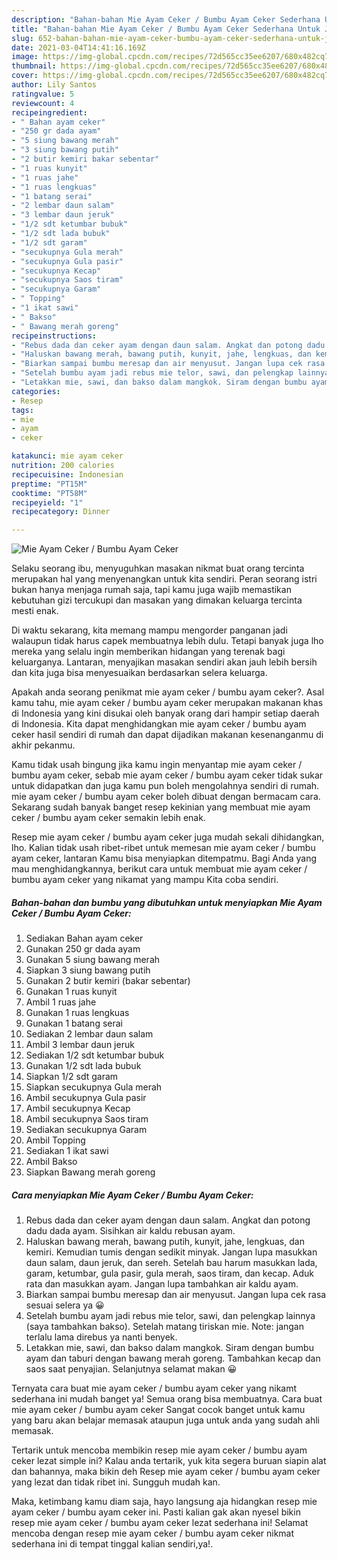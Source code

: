 ```yaml
---
description: "Bahan-bahan Mie Ayam Ceker / Bumbu Ayam Ceker Sederhana Untuk Jualan"
title: "Bahan-bahan Mie Ayam Ceker / Bumbu Ayam Ceker Sederhana Untuk Jualan"
slug: 652-bahan-bahan-mie-ayam-ceker-bumbu-ayam-ceker-sederhana-untuk-jualan
date: 2021-03-04T14:41:16.169Z
image: https://img-global.cpcdn.com/recipes/72d565cc35ee6207/680x482cq70/mie-ayam-ceker-bumbu-ayam-ceker-foto-resep-utama.jpg
thumbnail: https://img-global.cpcdn.com/recipes/72d565cc35ee6207/680x482cq70/mie-ayam-ceker-bumbu-ayam-ceker-foto-resep-utama.jpg
cover: https://img-global.cpcdn.com/recipes/72d565cc35ee6207/680x482cq70/mie-ayam-ceker-bumbu-ayam-ceker-foto-resep-utama.jpg
author: Lily Santos
ratingvalue: 5
reviewcount: 4
recipeingredient:
- " Bahan ayam ceker"
- "250 gr dada ayam"
- "5 siung bawang merah"
- "3 siung bawang putih"
- "2 butir kemiri bakar sebentar"
- "1 ruas kunyit"
- "1 ruas jahe"
- "1 ruas lengkuas"
- "1 batang serai"
- "2 lembar daun salam"
- "3 lembar daun jeruk"
- "1/2 sdt ketumbar bubuk"
- "1/2 sdt lada bubuk"
- "1/2 sdt garam"
- "secukupnya Gula merah"
- "secukupnya Gula pasir"
- "secukupnya Kecap"
- "secukupnya Saos tiram"
- "secukupnya Garam"
- " Topping"
- "1 ikat sawi"
- " Bakso"
- " Bawang merah goreng"
recipeinstructions:
- "Rebus dada dan ceker ayam dengan daun salam. Angkat dan potong dadu dada ayam. Sisihkan air kaldu rebusan ayam."
- "Haluskan bawang merah, bawang putih, kunyit, jahe, lengkuas, dan kemiri. Kemudian tumis dengan sedikit minyak. Jangan lupa masukkan daun salam, daun jeruk, dan sereh. Setelah bau harum masukkan lada, garam, ketumbar, gula pasir, gula merah, saos tiram, dan kecap. Aduk rata dan masukkan ayam. Jangan lupa tambahkan air kaldu ayam."
- "Biarkan sampai bumbu meresap dan air menyusut. Jangan lupa cek rasa sesuai selera ya 😀"
- "Setelah bumbu ayam jadi rebus mie telor, sawi, dan pelengkap lainnya (saya tambahkan bakso). Setelah matang tiriskan mie. Note: jangan terlalu lama direbus ya nanti benyek."
- "Letakkan mie, sawi, dan bakso dalam mangkok. Siram dengan bumbu ayam dan taburi dengan bawang merah goreng. Tambahkan kecap dan saos saat penyajian. Selanjutnya selamat makan 😀"
categories:
- Resep
tags:
- mie
- ayam
- ceker

katakunci: mie ayam ceker 
nutrition: 200 calories
recipecuisine: Indonesian
preptime: "PT15M"
cooktime: "PT58M"
recipeyield: "1"
recipecategory: Dinner

---
```



![Mie Ayam Ceker / Bumbu Ayam Ceker](https://img-global.cpcdn.com/recipes/72d565cc35ee6207/680x482cq70/mie-ayam-ceker-bumbu-ayam-ceker-foto-resep-utama.jpg)

Selaku seorang ibu, menyuguhkan masakan nikmat buat orang tercinta merupakan hal yang menyenangkan untuk kita sendiri. Peran seorang istri bukan hanya menjaga rumah saja, tapi kamu juga wajib memastikan kebutuhan gizi tercukupi dan masakan yang dimakan keluarga tercinta mesti enak.

Di waktu  sekarang, kita memang mampu mengorder panganan jadi walaupun tidak harus capek membuatnya lebih dulu. Tetapi banyak juga lho mereka yang selalu ingin memberikan hidangan yang terenak bagi keluarganya. Lantaran, menyajikan masakan sendiri akan jauh lebih bersih dan kita juga bisa menyesuaikan berdasarkan selera keluarga. 



Apakah anda seorang penikmat mie ayam ceker / bumbu ayam ceker?. Asal kamu tahu, mie ayam ceker / bumbu ayam ceker merupakan makanan khas di Indonesia yang kini disukai oleh banyak orang dari hampir setiap daerah di Indonesia. Kita dapat menghidangkan mie ayam ceker / bumbu ayam ceker hasil sendiri di rumah dan dapat dijadikan makanan kesenanganmu di akhir pekanmu.

Kamu tidak usah bingung jika kamu ingin menyantap mie ayam ceker / bumbu ayam ceker, sebab mie ayam ceker / bumbu ayam ceker tidak sukar untuk didapatkan dan juga kamu pun boleh mengolahnya sendiri di rumah. mie ayam ceker / bumbu ayam ceker boleh dibuat dengan bermacam cara. Sekarang sudah banyak banget resep kekinian yang membuat mie ayam ceker / bumbu ayam ceker semakin lebih enak.

Resep mie ayam ceker / bumbu ayam ceker juga mudah sekali dihidangkan, lho. Kalian tidak usah ribet-ribet untuk memesan mie ayam ceker / bumbu ayam ceker, lantaran Kamu bisa menyiapkan ditempatmu. Bagi Anda yang mau menghidangkannya, berikut cara untuk membuat mie ayam ceker / bumbu ayam ceker yang nikamat yang mampu Kita coba sendiri.

<!--inarticleads1-->

##### Bahan-bahan dan bumbu yang dibutuhkan untuk menyiapkan Mie Ayam Ceker / Bumbu Ayam Ceker:

1. Sediakan  Bahan ayam ceker
1. Gunakan 250 gr dada ayam
1. Gunakan 5 siung bawang merah
1. Siapkan 3 siung bawang putih
1. Gunakan 2 butir kemiri (bakar sebentar)
1. Gunakan 1 ruas kunyit
1. Ambil 1 ruas jahe
1. Gunakan 1 ruas lengkuas
1. Gunakan 1 batang serai
1. Sediakan 2 lembar daun salam
1. Ambil 3 lembar daun jeruk
1. Sediakan 1/2 sdt ketumbar bubuk
1. Gunakan 1/2 sdt lada bubuk
1. Siapkan 1/2 sdt garam
1. Siapkan secukupnya Gula merah
1. Ambil secukupnya Gula pasir
1. Ambil secukupnya Kecap
1. Ambil secukupnya Saos tiram
1. Sediakan secukupnya Garam
1. Ambil  Topping
1. Sediakan 1 ikat sawi
1. Ambil  Bakso
1. Siapkan  Bawang merah goreng




<!--inarticleads2-->

##### Cara menyiapkan Mie Ayam Ceker / Bumbu Ayam Ceker:

1. Rebus dada dan ceker ayam dengan daun salam. Angkat dan potong dadu dada ayam. Sisihkan air kaldu rebusan ayam.
1. Haluskan bawang merah, bawang putih, kunyit, jahe, lengkuas, dan kemiri. Kemudian tumis dengan sedikit minyak. Jangan lupa masukkan daun salam, daun jeruk, dan sereh. Setelah bau harum masukkan lada, garam, ketumbar, gula pasir, gula merah, saos tiram, dan kecap. Aduk rata dan masukkan ayam. Jangan lupa tambahkan air kaldu ayam.
1. Biarkan sampai bumbu meresap dan air menyusut. Jangan lupa cek rasa sesuai selera ya 😀
1. Setelah bumbu ayam jadi rebus mie telor, sawi, dan pelengkap lainnya (saya tambahkan bakso). Setelah matang tiriskan mie. Note: jangan terlalu lama direbus ya nanti benyek.
1. Letakkan mie, sawi, dan bakso dalam mangkok. Siram dengan bumbu ayam dan taburi dengan bawang merah goreng. Tambahkan kecap dan saos saat penyajian. Selanjutnya selamat makan 😀




Ternyata cara buat mie ayam ceker / bumbu ayam ceker yang nikamt sederhana ini mudah banget ya! Semua orang bisa membuatnya. Cara buat mie ayam ceker / bumbu ayam ceker Sangat cocok banget untuk kamu yang baru akan belajar memasak ataupun juga untuk anda yang sudah ahli memasak.

Tertarik untuk mencoba membikin resep mie ayam ceker / bumbu ayam ceker lezat simple ini? Kalau anda tertarik, yuk kita segera buruan siapin alat dan bahannya, maka bikin deh Resep mie ayam ceker / bumbu ayam ceker yang lezat dan tidak ribet ini. Sungguh mudah kan. 

Maka, ketimbang kamu diam saja, hayo langsung aja hidangkan resep mie ayam ceker / bumbu ayam ceker ini. Pasti kalian gak akan nyesel bikin resep mie ayam ceker / bumbu ayam ceker lezat sederhana ini! Selamat mencoba dengan resep mie ayam ceker / bumbu ayam ceker nikmat sederhana ini di tempat tinggal kalian sendiri,ya!.

